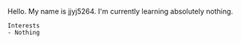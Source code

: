 Hello.
My name is jjyj5264. I'm currently learning absolutely nothing.

```
Interests
- Nothing
```
